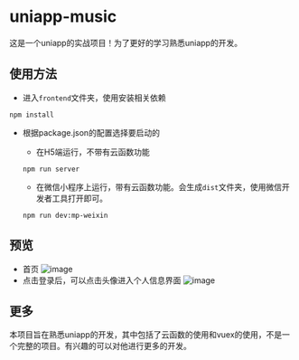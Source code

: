 # uniapp-music
这是一个uniapp的实战项目！为了更好的学习熟悉uniapp的开发。

## 使用方法
- 进入`frontend`文件夹，使用安装相关依赖
```
npm install
```
- 根据package.json的配置选择要启动的
  - 在H5端运行，不带有云函数功能

  ```
  npm run server
  ```
  - 在微信小程序上运行，带有云函数功能。会生成`dist`文件夹，使用微信开发者工具打开即可。
  ```
  npm run dev:mp-weixin
  ```
## 预览
- 首页
![image](https://user-images.githubusercontent.com/62100025/121493906-d52e5800-ca0a-11eb-8e40-75edd7c62da7.png)
- 点击登录后，可以点击头像进入个人信息界面
![image](https://user-images.githubusercontent.com/62100025/121493962-e24b4700-ca0a-11eb-9a1b-b29fb9887f04.png)


## 更多
本项目旨在熟悉uniapp的开发，其中包括了云函数的使用和vuex的使用，不是一个完整的项目。有兴趣的可以对他进行更多的开发。





